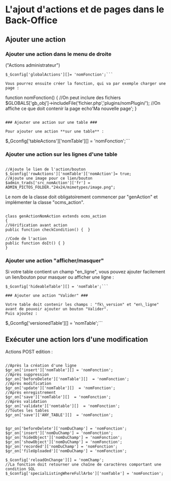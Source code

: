 # L'ajout d'actions et de pages dans le Back-Office #

## Ajouter une action ##

### Ajouter une action dans le menu de droite ###
("Actions administrateur")

```
$_Gconfig['globalActions'][]= 'nomFonction';```

Vous pourrez ensuite créer la fonction, qui va par exemple charger une page :

```

function nomFonction()
{
//On peut inclure des fichiers
$GLOBALS['gb_obj']->includeFile('fichier.php','plugins/nomPlugin/');
//On affiche ce que doit contenir la page
echo'Ma nouvelle page';
}
```

### Ajouter une action sur une table ###

Pour ajouter une action **sur une table** :
```
$_Gconfig['tableActions']['nomTable'][] = 'nomFonction';```

### Ajouter une action sur les lignes d'une table ###

```

//Ajoute le lien de l'action/bouton
$_Gconfig['rowActions']['nomTable']['nomAction']= true;
//Ajoute une image pour ce lien/bouton
$admin_trads['src_nomAction']['fr'] = ADMIN_PICTOS_FOLDER."24x24/mimetypes/image.png";
```

Le nom de la classe doit obligatoirement commencer par "genAction" et implémenter la classe "ocms\_action".

```

class genActionNomAction extends ocms_action
{
//Vérification avant action
public function checkCondition() {  }

//Code de l'action
public function doIt() { }
}
```

### Ajouter une action "afficher/masquer" ###

Si votre table contient un champ "en\_ligne", vous pouvez ajouter facilement un lien/bouton pour masquer ou afficher une ligne :
```
$_Gconfig['hideableTable'][] = 'nomTable';```

### Ajouter une action "Valider" ###

Votre table doit contenir les champs : "fk\_version" et "en\_ligne" avant de pouvoir ajouter un bouton "Valider".
Puis ajoutez :

```
$_Gconfig['versionedTable'][] = 'nomTable';```

## Exécuter une action lors d'une modification ##

Actions POST edition :
```

//Après la création d'une ligne
$gr_on['insert']['nomTable'][] = 'nomFonction';
//Après suppression
$gr_on['beforeDelete']['nomTable'][]  = 'nomFonction';
//Après modification
$gr_on['update']['nomTable'][]  = 'nomFonction';
//Après enregistrement
$gr_on['save']['nomTable'][]  = 'nomFonction';
//Après validation
$gr_on['validate']['nomtable'][]  = 'nomFonction';
//Toutes les tables
$gr_on['save']['ANY_TABLE'][]  = 'nomFonction';
```

```

$gr_on['beforeDelete']['nomDuChamp'] = 'nomFonction';
$gr_on['insert']['nomDuChamp'] = 'nomFonction';
$gr_on['hideObject']['nomDuChamp'] = 'nomFonction';
$gr_on['showObject']['nomDuChamp'] = 'nomFonction';
$gr_on['recorded']['nomDuChamp'] = 'nomFonction';
$gr_on['fileUploaded']['nomDuChamp'] = 'nomFonction';

$_Gconfig['reloadOnChange'][] = 'nomChamp';
//La fonction doit retourner une chaîne de caractères comportant une condition SQL
$_Gconfig['specialListingWhereFullArbo']['nomTable'] = 'nomFonction';
```